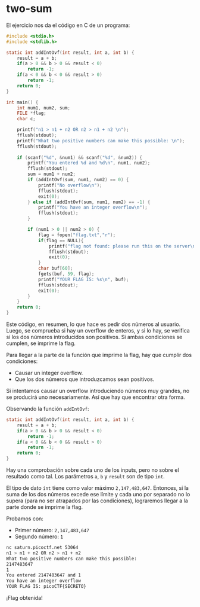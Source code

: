 # two-sum

El ejercicio nos da el código en C de un programa:

```c
#include <stdio.h>
#include <stdlib.h>

static int addIntOvf(int result, int a, int b) {
    result = a + b;
    if(a > 0 && b > 0 && result < 0)
        return -1;
    if(a < 0 && b < 0 && result > 0)
        return -1;
    return 0;
}

int main() {
    int num1, num2, sum;
    FILE *flag;
    char c;

    printf("n1 > n1 + n2 OR n2 > n1 + n2 \n");
    fflush(stdout);
    printf("What two positive numbers can make this possible: \n");
    fflush(stdout);
    
    if (scanf("%d", &num1) && scanf("%d", &num2)) {
        printf("You entered %d and %d\n", num1, num2);
        fflush(stdout);
        sum = num1 + num2;
        if (addIntOvf(sum, num1, num2) == 0) {
            printf("No overflow\n");
            fflush(stdout);
            exit(0);
        } else if (addIntOvf(sum, num1, num2) == -1) {
            printf("You have an integer overflow\n");
            fflush(stdout);
        }

        if (num1 > 0 || num2 > 0) {
            flag = fopen("flag.txt","r");
            if(flag == NULL){
                printf("flag not found: please run this on the server\n");
                fflush(stdout);
                exit(0);
            }
            char buf[60];
            fgets(buf, 59, flag);
            printf("YOUR FLAG IS: %s\n", buf);
            fflush(stdout);
            exit(0);
        }
    }
    return 0;
}
```

Este código, en resumen, lo que hace es pedir dos números al usuario. Luego, se comprueba si hay un overflow de enteros, y si lo hay, se verifica si los dos números introducidos son positivos. Si ambas condiciones se cumplen, se imprime la flag.

Para llegar a la parte de la función que imprime la flag, hay que cumplir dos condiciones:

* Causar un integer overflow.
* Que los dos números que introduzcamos sean positivos.

Si intentamos causar un overflow introduciendo números muy grandes, no se producirá uno necesariamente. Así que hay que encontrar otra forma.

Observando la función `addIntOvf`:

```c
static int addIntOvf(int result, int a, int b) {
    result = a + b;
    if(a > 0 && b > 0 && result < 0)
        return -1;
    if(a < 0 && b < 0 && result > 0)
        return -1;
    return 0;
}
```

Hay una comprobación sobre cada uno de los inputs, pero no sobre el resultado como tal. Los parámetros `a`, `b` y `result` son de tipo `int`.

El tipo de dato `int` tiene como valor máximo `2,147,483,647`. Entonces, si la suma de los dos números excede ese límite y cada uno por separado no lo supera (para no ser atrapados por las condiciones), lograremos llegar a la parte donde se imprime la flag.

Probamos con:

* Primer número: `2,147,483,647`
* Segundo número: `1`

```bash
nc saturn.picoctf.net 53064
n1 > n1 + n2 OR n2 > n1 + n2
What two positive numbers can make this possible:
2147483647
1
You entered 2147483647 and 1
You have an integer overflow
YOUR FLAG IS: picoCTF{SECRETO}
```

¡Flag obtenida!
